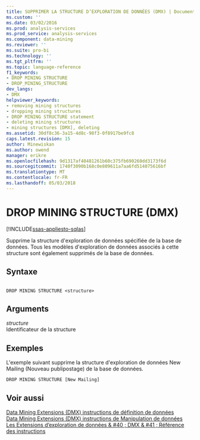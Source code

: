 ```yaml
---
title: SUPPRIMER LA STRUCTURE D’EXPLORATION DE DONNÉES (DMX) | Documents Microsoft
ms.custom: ''
ms.date: 03/02/2016
ms.prod: analysis-services
ms.prod_service: analysis-services
ms.component: data-mining
ms.reviewer: ''
ms.suite: pro-bi
ms.technology: ''
ms.tgt_pltfrm: ''
ms.topic: language-reference
f1_keywords:
- DROP MINING STRUCTURE
- DROP_MINING_STRUCTURE
dev_langs:
- DMX
helpviewer_keywords:
- removing mining structures
- dropping mining structures
- DROP MINING STRUCTURE statement
- deleting mining structures
- mining structures [DMX], deleting
ms.assetid: 30df8c36-3a15-4d8c-98f3-0f8917be9fc8
caps.latest.revision: 15
author: Minewiskan
ms.author: owend
manager: erikre
ms.openlocfilehash: 9d1317af40481261b60c375fb690260dd3173f6d
ms.sourcegitcommit: 1740f3090b168c0e809611a7aa6fd514075616bf
ms.translationtype: MT
ms.contentlocale: fr-FR
ms.lasthandoff: 05/03/2018
---
```

# <a name="drop-mining-structure-dmx"></a>DROP MINING STRUCTURE (DMX)
[!INCLUDE[ssas-appliesto-sqlas](../includes/ssas-appliesto-sqlas.md)]

  Supprime la structure d'exploration de données spécifiée de la base de données. Tous les modèles d'exploration de données associés à cette structure sont également supprimés de la base de données.  
  
## <a name="syntax"></a>Syntaxe  
  
```  
  
DROP MINING STRUCTURE <structure>  
```  
  
## <a name="arguments"></a>Arguments  
 *structure*  
 Identificateur de la structure  
  
## <a name="examples"></a>Exemples  
 L'exemple suivant supprime la structure d'exploration de données New Mailing (Nouveau publipostage) de la base de données.  
  
```  
DROP MINING STRUCTURE [New Mailing]  
```  
  
## <a name="see-also"></a>Voir aussi  
 [Data Mining Extensions &#40;DMX&#41; instructions de définition de données](../dmx/dmx-statements-data-definition.md)   
 [Data Mining Extensions &#40;DMX&#41; instructions de Manipulation de données](../dmx/dmx-statements-data-manipulation.md)   
 [Les Extensions d’exploration de données & #40 ; DMX & #41 ; Référence des instructions](../dmx/data-mining-extensions-dmx-statements.md)  
  
  
